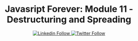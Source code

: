 <div align="center">
<h1> Javasript Forever: Module 11 - Destructuring and Spreading  </h1>
<a class="header-badge" target="_blank" href="https://www.linkedin.com/in/taha-gandhi-5525b1160/">
  <img alt="Linkedin Follow" src="https://img.shields.io/badge/style--5eba00.svg?label=LinkedIn&logo=linkedin&style=social">
  </a>
  <a class="header-badge" target="_blank" href="https://twitter.com/gandhi_taha">
  <img alt="Twitter Follow" src="https://img.shields.io/twitter/follow/gandhi_taha?style=social">
  </a>
  </div>
<br>